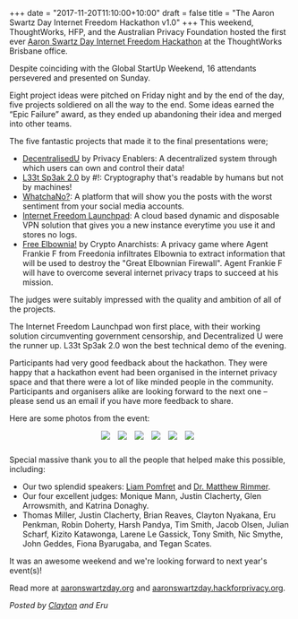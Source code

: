 +++
date = "2017-11-20T11:10:00+10:00"
draft = false
title = "The Aaron Swartz Day Internet Freedom Hackathon v1.0"
+++
This weekend, ThoughtWorks, HFP, and the Australian Privacy Foundation hosted the first ever [Aaron Swartz Day Internet Freedom Hackathon](https://aaronswartzday.hackforprivacy.org) at the ThoughtWorks Brisbane office.

Despite coinciding with the Global StartUp Weekend, 16 attendants persevered and presented on Sunday.

Eight project ideas were pitched on Friday night and by the end of the day, five projects soldiered on all the way to the end. Some ideas earned the “Epic Failure” award, as they ended up abandoning their idea and merged into other teams.

The five fantastic projects that made it to the final presentations were;

- [DecentralisedU](https://github.com/tommycp3/uport) by Privacy Enablers: A decentralized system through which users can own and control their data!
- [L33t Sp3ak 2.0](https://github.com/kendricktan/leetspeak2.0) by #!: Cryptography that's readable by humans but not by machines!
- [WhatchaNo?](https://github.com/hpand3/whatchano): A platform that will show you the posts with the worst sentiment from your social media accounts.
- [Internet Freedom Launchpad](https://github.com/samuelhbne/vpn-launchpad): A cloud based dynamic and disposable VPN solution that gives you a new instance everytime you use it and stores no logs.
- [Free Elbownia!](https://writer.inklestudios.com/stories/cdnz) by Crypto Anarchists: A privacy game where Agent Frankie F from Freedonia infiltrates Elbownia to extract information that will be used to destroy the "Great Elbownian Firewall". Agent Frankie F will have to overcome several internet privacy traps to succeed at his mission.

The judges were suitably impressed with the quality and ambition of all of the projects.

The Internet Freedom Launchpad won first place, with their working solution circumventing government censorship, and Decentralized U were the runner up. L33t Sp3ak 2.0 won the best technical demo of the evening.

Participants had very good feedback about the hackathon. They were happy that a hackathon event had been organised in the internet privacy space and that there were a lot of like minded people in the community. Participants and organisers alike are looking forward to the next one – please send us an email if you have more feedback to share.

Here are some photos from the event:

<div style="text-align: center">
<img src="/images/hackathon/1.jpg" />
<img src="/images/hackathon/2.jpg" />
<img src="/images/hackathon/3.jpg" />
<img src="/images/hackathon/4.jpg" />
<img src="/images/hackathon/5.jpg" />
<img src="/images/hackathon/7.jpg" />
</div>

Special massive thank you to all the people that helped make this possible, including:

 - Our two splendid speakers: [Liam Pomfret](https://www.linkedin.com/in/liampomfret/) and [Dr. Matthew Rimmer](https://twitter.com/DrRimmer).
 - Our four excellent judges: Monique Mann, Justin Clacherty, Glen Arrowsmith, and Katrina Donaghy.
 - Thomas Miller, Justin Clacherty, Brian Reaves, Clayton Nyakana, Eru Penkman, Robin Doherty, Harsh Pandya, Tim Smith, Jacob Olsen, Julian Scharf, Kizito Katawonga, Larene Le Gassick, Tony Smith, Nic Smythe, John Geddes, Fiona Byarugaba, and Tegan Scates.

It was an awesome weekend and we're looking forward to next year's event(s)!

Read more at [aaronswartzday.org](https://www.aaronswartzday.org) and [aaronswartzday.hackforprivacy.org](https://aaronswartzday.hackforprivacy.org).


*Posted by [Clayton](https://twitter.com/cnyakana) and Eru*


<style>
img {
    max-width:500px;
    max-height:282px;
    margin-right:10px;
    margin-bottom:10px;
    display: inline-block;
}

.space {
  clear: left;
}
</style>
